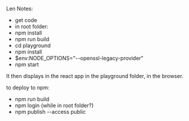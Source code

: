 Len Notes:

- get code
- in root folder:
-  npm install
-  npm run build
-  cd playground
-  npm install
-  $env:NODE_OPTIONS="--openssl-legacy-provider"
-  npm start

It then displays in the react app in the playground folder, in the browser.

to deploy to npm:
- npm run build
- npm login (while in root folder?)
- npm publish --access public